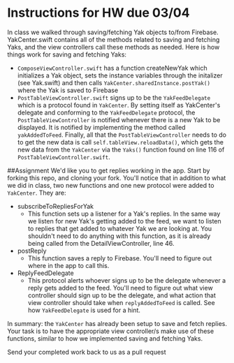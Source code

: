 # Instructions for HW due 03/04

In class we walked through saving/fetching Yak objects to/from Firebase.  YakCenter.swift contains all of the methods related to saving and fetching Yaks, and the view controllers call these methods as needed.  Here is how things work for saving and fetching Yaks:

* `ComposeViewController.swift` has a function createNewYak which initializes a Yak object, sets the instance variables through the initalizer (see Yak.swift) and then calls `YakCenter.sharedInstance.postYak()` where the Yak is saved to Firebase
* `PostTableViewController.swift` signs up to be the `YakFeedDelegate` which is a protocol found in `YakCenter`. By setting itself as YakCenter's delegate and conforming to the `YakFeedDelegate` protocol, the `PostTableViewController` is notified whenever there is a new Yak to be displayed.  It is notified by implementing the method called `yakAddedToFeed`. Finally, all that the `PostTableViewController` needs to do to get the new data is call `self.tableView.reloadData()`, which gets the new data from the `YakCenter` via the `Yaks()` function found on line 116 of `PostTableViewController.swift`.


##Assignment
We'd like you to get replies working in the app.  Start by forking this repo, and cloning your fork.  You'll notice that in addition to what we did in class, two new functions and one new protocol were added to `YakCenter`.  They are:

* subscribeToRepliesForYak
	* This function sets up a listener for a Yak's replies.  In the same way we listen for new Yak's getting added to the feed, we want to listen to replies that get added to whatever Yak we are looking at. You shouldn't need to do anything with this function, as it is already being called from the DetailViewController, line 46.
* postReply
	* This function saves a reply to Firebase.  You'll need to figure out where in the app to call this.
* ReplyFeedDelegate
	* This protocol alerts whoever signs up to be the delegate whenever a reply gets added to the feed.  You'll need to figure out what view controller should sign up to be the delegate, and what action that view controller should take when `replyAddedToFeed` is called.  See how `YakFeedDelegate` is used for a hint.
	
In summary: the `YakCenter` has already been setup to save and fetch replies. Your task is to have the appropriate view controller/s make use of these functions, similar to how we implemented saving and fetching Yaks.

Send your completed work back to us as a pull request
